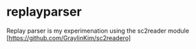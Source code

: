 replayparser
============

Replay parser is my experimenation using the sc2reader module [https://github.com/GraylinKim/sc2readero]
